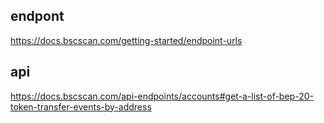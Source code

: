 
## endpont
https://docs.bscscan.com/getting-started/endpoint-urls

## api
https://docs.bscscan.com/api-endpoints/accounts#get-a-list-of-bep-20-token-transfer-events-by-address
